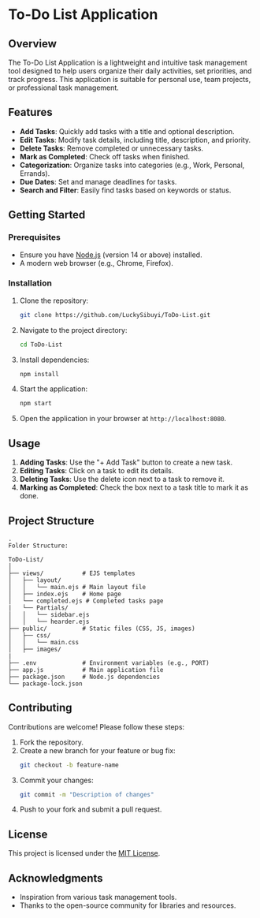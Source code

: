 # To-Do List Application

## Overview
The To-Do List Application is a lightweight and intuitive task management tool designed to help users organize their daily activities, set priorities, and track progress. This application is suitable for personal use, team projects, or professional task management.

## Features
- **Add Tasks**: Quickly add tasks with a title and optional description.
- **Edit Tasks**: Modify task details, including title, description, and priority.
- **Delete Tasks**: Remove completed or unnecessary tasks.
- **Mark as Completed**: Check off tasks when finished.
- **Categorization**: Organize tasks into categories (e.g., Work, Personal, Errands).
- **Due Dates**: Set and manage deadlines for tasks.
- **Search and Filter**: Easily find tasks based on keywords or status.

## Getting Started

### Prerequisites
- Ensure you have [Node.js](https://nodejs.org/) (version 14 or above) installed.
- A modern web browser (e.g., Chrome, Firefox).

### Installation
1. Clone the repository:
   ```bash
   git clone https://github.com/LuckySibuyi/ToDo-List.git
   ```
2. Navigate to the project directory:
   ```bash
   cd ToDo-List
   ```
3. Install dependencies:
   ```bash
   npm install
   ```
4. Start the application:
   ```bash
   npm start
   ```
5. Open the application in your browser at `http://localhost:8080`.

## Usage
1. **Adding Tasks**: Use the "+ Add Task" button to create a new task.
2. **Editing Tasks**: Click on a task to edit its details.
3. **Deleting Tasks**: Use the delete icon next to a task to remove it.
4. **Marking as Completed**: Check the box next to a task title to mark it as done.

## Project Structure
```
.
Folder Structure:

ToDo-List/
│
├── views/           # EJS templates
│   ├── layout/
│   │   └── main.ejs # Main layout file
│   ├── index.ejs    # Home page
│   └── completed.ejs # Completed tasks page
|   └── Partials/ 
│   │   └── sidebar.ejs
│   │   └── hearder.ejs
├── public/          # Static files (CSS, JS, images)
│   ├── css/
│   │   └── main.css
│   ├── images/
| 
├── .env             # Environment variables (e.g., PORT)
├── app.js           # Main application file
├── package.json     # Node.js dependencies
└── package-lock.json
```

## Contributing
Contributions are welcome! Please follow these steps:
1. Fork the repository.
2. Create a new branch for your feature or bug fix:
   ```bash
   git checkout -b feature-name
   ```
3. Commit your changes:
   ```bash
   git commit -m "Description of changes"
   ```
4. Push to your fork and submit a pull request.

## License
This project is licensed under the [MIT License](LICENSE).

## Acknowledgments
- Inspiration from various task management tools.
- Thanks to the open-source community for libraries and resources.
